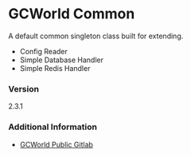 # GCWorld Common

A default common singleton class built for extending.

  - Config Reader
  - Simple Database Handler
  - Simple Redis Handler

### Version
2.3.1

### Additional Information

* [GCWorld Public Gitlab](https://gitlab.konghack.com/groups/GCWorld)
